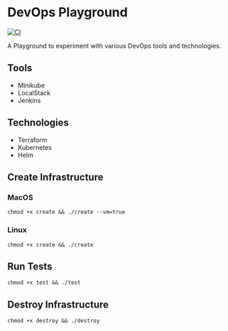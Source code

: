 # DevOps Playground

[![CI](https://github.com/jhandguy/devops-playground/workflows/CI/badge.svg)](https://github.com/jhandguy/devops-playground/actions?query=workflow%3ACI)

A Playground to experiment with various DevOps tools and technologies.

## Tools

- Minikube
- LocalStack
- Jenkins

## Technologies

- Terraform
- Kubernetes
- Helm

## Create Infrastructure

### MacOS

```shell
chmod +x create && ./create --vm=true
```

### Linux

```shell
chmod +x create && ./create
```

## Run Tests

```shell
chmod +x test && ./test
```

## Destroy Infrastructure

```shell
chmod +x destroy && ./destroy
```